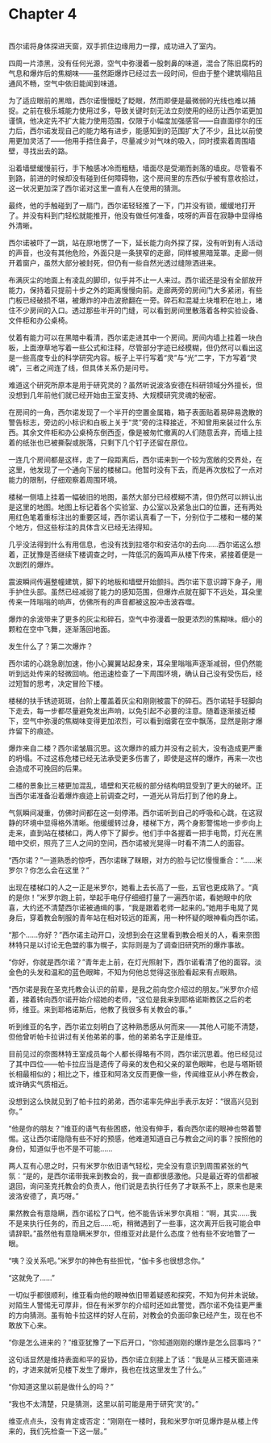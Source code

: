 # Chapter 4

<br>
西尔诺将身体探进天窗，双手抓住边缘用力一撑，成功进入了室内。

四周一片漆黑，没有任何光源，空气中弥漫着一股刺鼻的味道，混合了陈旧腐朽的气息和爆炸后的焦糊味——虽然距爆炸已经过去一段时间，但由于整个建筑塌陷且通风不畅，空气中依旧能闻到味道。

为了适应眼前的黑暗，西尔诺慢慢眨了眨眼，然而即便是最微弱的光线也难以捕捉。之前在极乐城能力使用过多，导致关键时刻无法立刻使用的经历让西尔诺更加谨慎，他决定先不扩大能力使用范围，仅限于小幅度加强感官——自直面缪尔的压力后，西尔诺发现自己的能力略有进步，能感知到的范围扩大了不少，且比以前使用更加灵活了——他用手捂住鼻子，尽量减少对气味的吸入，同时摸索着周围墙壁，寻找出去的路。

沿着墙壁缓慢前行，手下触感冰冷而粗糙，墙面尽是受潮而剥落的墙皮。尽管看不到路，前进的时候却没有碰到任何障碍物，这个房间里的东西似乎被有意收拾过，这一状况更加深了西尔诺对这里一直有人在使用的猜测。

最终，他的手触碰到了一扇门，西尔诺轻轻推了一下，门并没有锁，缓缓地打开了。并没有料到门轻松就能推开，他没有做任何准备，吱呀的声音在寂静中显得格外清晰。

西尔诺被吓了一跳，站在原地愣了一下，延长能力向外探了探，没有听到有人活动的声音，也没有其他危险，外面只是一条狭窄的走廊，同样被黑暗笼罩。走廊一侧开着窗户，虽然大部分被封死，但仍有一些自然光透过缝隙洒进来。

布满灰尘的地面上有凌乱的脚印，似乎并不止一人来过。西尔诺还是没有全部放开能力，保持着只提前十步之外的距离慢慢向前。走廊两旁的房间门大多紧闭，有些门板已经破损不堪，被爆炸的冲击波掀翻在一旁。碎石和混凝土块堆积在地上，堵住不少房间的入口。透过那些半开的门缝，可以看到房间里散落着各种实验设备、文件柜和办公桌椅。

仗着有能力可以在黑暗中看清，西尔诺走进其中一个房间。房间内墙上挂着一块白板，上面潦草地写着一些公式和注释，尽管部分字迹已经模糊，但仍然可以看出这是一些高度专业的科学研究内容。板子上平行写着“灵”与“光”二字，下方写着“灵魂”，三者之间连了线，但具体关系仍是问号。

难道这个研究所原本是用于研究灵的？虽然听说波洛安德在科研领域分外擅长，但没想到几年前他们就已经开始由王室支持、大规模研究灵魂的秘密。

在房间的一角，西尔诺发现了一个半开的空置金属箱，箱子表面贴着易碎易逸散的警告标志，旁边的小标识和白板上关于“灵”旁的注释接近，不知曾用来装过什么东西。其余文件柜和办公桌椅东倒西歪，像是被匆忙撤离的人们随意丢弃，而墙上挂着的纸张也已被撕裂或脱落，只剩下几个钉子还留在原位。

一连几个房间都是这样，走了一段距离后，西尔诺来到一个较为宽敞的交界处，在这里，他发现了一个通向下层的楼梯口。他暂时没有下去，而是再次放松了一点对能力的限制，仔细观察着周围环境。

楼梯一侧墙上挂着一幅破旧的地图，虽然大部分已经模糊不清，但仍然可以辨认出是这里的地图。地图上标记着各个实验室、办公室以及紧急出口的位置，还有两处用红色笔着重标注出的重要区域，西尔诺认真看了一下，分别位于二楼和一楼的某个地方，但这些标注的具体含义已经无法得知。

几乎没法得到什么有用信息，也没有找到拉塔尔和安洁尔的去向……西尔诺这么想着，正犹豫是否继续下楼调查之时，一阵低沉的轰鸣声从楼下传来，紧接着便是一次剧烈的爆炸。

震波瞬间传遍整幢建筑，脚下的地板和墙壁开始颤抖。西尔诺下意识蹲下身子，用手护住头部。虽然已经减弱了能力的感知范围，但爆炸点就在脚下不远处，耳朵里传来一阵嗡嗡的响声，仿佛所有的声音都被这股冲击波吞噬。

爆炸的余波带来了更多的灰尘和碎石，空气中弥漫着一股更浓烈的焦糊味。细小的颗粒在空中飞舞，逐渐落回地面。

发生什么了？第二次爆炸？

西尔诺的心跳急剧加速，他小心翼翼站起身来，耳朵里嗡嗡声逐渐减弱，但仍然能听到远处传来的轻微回响。他迅速检查了一下周围环境，确认自己没有受伤后，经过短暂的思考，决定冒险下楼。

楼梯的扶手锈迹斑斑，台阶上覆盖着灰尘和刚刚被震下的碎石。西尔诺轻手轻脚向下走去，每一步都尽量避免发出声响，以免引起不必要的注意。随着逐渐接近楼下，空气中弥漫的焦糊味变得更加浓烈，可以看到烟雾在空中飘荡，显然是刚才爆炸留下的痕迹。

爆炸来自二楼？西尔诺皱眉沉思。这次爆炸的威力并没有之前大，没有造成更严重的坍塌。不过这栋危楼已经无法承受更多伤害了，即使是这样的爆炸，再来一次也会造成不可挽回的后果。

二楼的景象比三楼更加混乱，墙壁和天花板的部分结构明显受到了更大的破坏。正当西尔诺准备沿着爆炸痕迹上前调查之时，一道光从背后打到了他的身上。

气氛瞬间凝重，仿佛时间都在这一刻停滞。西尔诺听到自己的呼吸和心跳，在这寂静的环境中显得格外清晰。他缓缓转过身，楼梯下方，两个身影警惕地一步步向上走来，直到站在楼梯口，两人停下了脚步。他们手中各握着一把手电筒，灯光在黑暗中交织，照亮了三人之间的空间，西尔诺被光晃得一时看不清二人的面容。

“西尔诺？”一道熟悉的惊呼，西尔诺眯了眯眼，对方的脸与记忆慢慢重合：“……米罗尔？你怎么会在这里？”

出现在楼梯口的人之一正是米罗尔，她看上去长高了一些，五官也更成熟了。“真的是你！”米罗尔跑上前，举起手电仔仔细细打量了一遍西尔诺，看她眼中的欣喜，大约还不清楚西尔诺被通缉的事，“我是跟着老师一起来的。”她用手电晃了晃身后，穿着教会制服的青年站在相对较远的距离，用一种怀疑的眼神看向西尔诺。

“那个……你好？”西尔诺主动开口，没想到会在这里看到教会相关的人，看来奈图林特只是以讨论无色盟的事为幌子，实际则是为了调查旧研究所的爆炸事故。

“你好，你就是西尔诺？”青年走上前，在灯光照射下，西尔诺看清了他的面容。淡金色的头发和温和的蓝色眼眸，不知为何他总觉得这张脸看起来有点眼熟。

“西尔诺是我在圣克托教会认识的前辈，是我之前向您介绍过的朋友。”米罗尔介绍着，接着转向西尔诺开始介绍她的老师，“这位是我来到耶格诺斯教区之后的老师，维亚。来到耶格诺斯后，他教了我很多有关教会的事。”

听到维亚的名字，西尔诺立刻明白了这种熟悉感从何而来——其他人可能不清楚，但他曾听帕卡拉讲过有关他弟弟的事，他的弟弟名字正是维亚。

目前见过的奈图林特王室成员每个人都长得略有不同，西尔诺沉思着。他已经见过了其中四位——帕卡拉应当是遗传了母亲的发色和父亲的翠色眼眸，也是与塔斯顿长相最相似的；相比之下，维亚和阿洛文反而更像一些，传闻维亚从小养在教会，或许确实气质相近。

没想到这么快就见到了帕卡拉的弟弟，西尔诺率先伸出手表示友好：“很高兴见到你。”

“他是你的朋友？”维亚的语气有些困惑，他没有伸手，看向西尔诺的眼神也带着警惕。这让西尔诺隐隐有些不好的预感，他难道知道自己与教会之间的事？按照他的身份，知道似乎也不是不可能……

两人互有心思之时，只有米罗尔依旧语气轻松，完全没有意识到周围紧张的气氛：“是的，是西尔诺带我来到教会的，我一直都很感激他。只是最近寄的信都被退回，询问圣克托教会的负责人，他们说是去执行任务了才联系不上，原来也是来波洛安德了，真巧呀。”

果然教会有意隐瞒，西尔诺松了口气，他不能告诉米罗尔真相：“啊，其实……我不是来执行任务的，而且之后……呃，稍微遇到了一些事，这次离开后我可能会申请辞职。”虽然他有意隐瞒米罗尔，但维亚对此是什么态度？他有些不安地瞥了一眼。

“咦？没关系吧。”米罗尔的神色有些担忧，“伽卡多也很想念你。”

“这就免了……”

一切似乎都很顺利，维亚看向他的眼神依旧带着疑惑和探究，不知为何并未说破。对陌生人警惕无可厚非，但在有米罗尔的介绍时还如此警觉，西尔诺不免往更严重的方向猜测。虽有帕卡拉这样的好人在前，对教会的负面印象已经产生，现在也不敢放下心来。

“你是怎么进来的？”维亚犹豫了一下后开口，“你知道刚刚的爆炸是怎么回事吗？”

这句话显然是维持表面和平的妥协，西尔诺立刻接上了话：“我是从三楼天窗进来的，才进来就听见楼下发生了爆炸，我也在找这里发生了什么。”

“你知道这里以前是做什么的吗？”

“我也不太清楚，只是猜测，这里以前可能是用于研究‘灵’的。”

维亚点点头，没有肯定或否定：“刚刚在一楼时，我和米罗尔听见爆炸是从楼上传来的，我们先检查一下这一层。”
